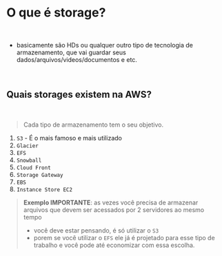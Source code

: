 # O que é storage?

<br>

- basicamente são HDs ou qualquer outro tipo de tecnologia de armazenamento, que vai guardar seus dados/arquivos/videos/documentos e etc.

<br>

## Quais storages existem na AWS?

<br>

> Cada tipo de armazenamento tem o seu objetivo.

1. `S3` - É o mais famoso e mais utilizado
2. `Glacier`
3. `EFS`
4. `Snowball`
5. `Cloud Front`
6. `Storage Gateway`
7. `EBS`
8. `Instance Store EC2`

> **Exemplo IMPORTANTE**: as vezes você precisa de armazenar arquivos que devem ser acessados por 2 servidores ao mesmo tempo
>
> - você deve estar pensando, é só utilizar o `S3`
> - porem se você utilizar o `EFS` ele já é projetado para esse tipo de trabalho e você pode até economizar com essa escolha.

<br>
